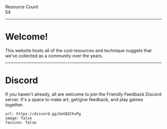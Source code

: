 <div markdown="1" class="ff_badge">
<div markdown="1" class="ff_badge_title">Resource Count</div>
<div markdown="1" class="ff_badge_value">54</div>
</div>

___

# Welcome!

This website hosts all of the cool resources and technique nuggets that we've collected as a community over the years. 

---
# Discord
If you haven't already, all are welcome to join the Friendly Feedback Discord server. It's a space to make art, get/give feedback, and play games together.

```embed
url: https://discord.gg/UatB2ChxPg
image: false
favicon: false
```